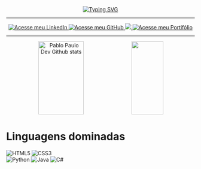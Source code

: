 <div align="center">
  <a href="https://git.io/typing-svg"><img src="https://readme-typing-svg.herokuapp.com?font=Poppins&weight=600&size=40&pause=1000&color=F7F7F7&center=true&random=false&width=635&height=235&lines=Hello%2C+I'm+Pablo+Paulo;Ol%C3%A1%2C+me+chamo+Pablo+Paulo" alt="Typing SVG" />
  </a>   
<hr>
  <a href = "https://br.linkedin.com/in/pablo-carpanedo">
    <img src="https://img.shields.io/badge/-LinkedIn-black.svg?style=for-the-badge&logo=linkedin&colorB=555" alt="Acesse meu LinkedIn">
  </a>
  <a href = "https://github.com/PabloPauloDev">
    <img src="https://img.shields.io/badge/-GitHub-black.svg?style=for-the-badge&logo=github&colorB=555" alt="Acesse meu GitHub">
  </a>
  <a href = "pablopaulodev@gmail.com"><img src="https://img.shields.io/badge/-Gmail-%23333?style=for-the-badge&logo=gmail&logoColor=white" target="_blank">
  </a>
  <a href="">
    <img src="https://img.shields.io/badge/-Meu%20Site-black.svg?style=for-the-badge&logo=pinboard&colorB=555" alt="Acesse meu Portifólio">
  </a>
<hr>
</div>




<div align="center">   

  <img width="49%" height="195px" src="https://github-readme-stats.vercel.app/api?username=PabloPauloDev&theme=transparent&bg_color=000&border_color=30A3DC&show_icons=true&icon_color=30A3DC&title_color=E94D5F&text_color=FFF" alt="Pablo Paulo Dev Github stats" /> 
  <img width="41%" height="195px" src="https://github-readme-stats.vercel.app/api/top-langs/?username=PabloPauloDev&layout=compact&hide_border=true&title_color=00bfbf&text_color=00bfbf&bg_color=0d1117" />
  
</div>

# Linguagens dominadas

![HTML5](https://img.shields.io/badge/HTML5-000?style=for-the-badge&logo=html5)
![CSS3](https://img.shields.io/badge/CSS3-000?style=for-the-badge&logo=css3&logoColor=264CE4)
<br>
![Python](https://img.shields.io/badge/Python-000?style=for-the-badge&logo=python)
![Java](https://img.shields.io/badge/Java-000?style=for-the-badge&logo=java)
![C#](https://img.shields.io/badge/C%23-000?style=for-the-badge&logo=c-sharp&logoColor=823085)

<!--
**PabloPauloDev/PabloPauloDev** is a ✨ _special_ ✨ repository because its `README.md` (this file) appears on your GitHub profile.

Here are some ideas to get you started:

- 🔭 I’m currently working on ...
- 🌱 I’m currently learning ...
- 👯 I’m looking to collaborate on ...
- 🤔 I’m looking for help with ...
- 💬 Ask me about ...
- 📫 How to reach me: ...
- 😄 Pronouns: ...
- ⚡ Fun fact: ...
-->
